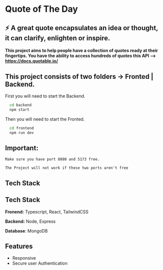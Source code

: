 
# Quote of The Day

⚡️ A great quote encapsulates an idea or thought, it can clarify, enlighten or inspire.
-

#### This project aims to help people have a collection of quotes ready at their fingertips. You have the ability to access hundreds of quotes  this API --> https://docs.quotable.io/










## This project consists of two folders -> Fronted | Backend.

First you will need to start the Backend. 

```bash
  cd backend
  npm start

```

Then you will need to start the Fronted. 

```bash
  cd frontend
  npm run dev

```

## Important:
    Make sure you have port 8080 and 5173 free. 
    
    The Project will not work if these two ports aren't free
## Tech Stack




## Tech Stack

**Fronend:** Typescript, React, TailwindCSS

**Backend:** Node, Express

**Database**: MongoDB




## Features

- Responsive
- Secure user Authentication





